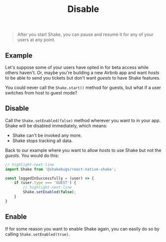 ﻿---
id: disable
title: Disable
---

>After you start Shake, you can pause and resume it for any of your users at any point.

## Example

Let's suppose some of your users have opted in for beta access while others haven't.
Or, maybe you're building a new Airbnb app and want *hosts* to be able to send you tickets
but don't want *guests* to have Shake features.

You could never call the `Shake.start()` method for guests, but what if a user switches from host to guest mode?

## Disable
Call the `Shake.setEnabled(false)` method wherever you want to in your app. Shake will be disabled immediately, which means:

* Shake can't be invoked any more.
* Shake stops tracking all data.

Back to our example where you want to allow *hosts* to use Shake but not the *guests*. You would do this:

```javascript title="App.js"
// highlight-next-line
import Shake from '@shakebugs/react-native-shake';

const loggedInSuccessfully = (user) => {
    if (user.type === 'GUEST') {
        // highlight-next-line
        Shake.setEnabled(false);
    }
}
```

## Enable
If for some reason you want to enable Shake again, you can easily do so by calling `Shake.setEnabled(true)`.

